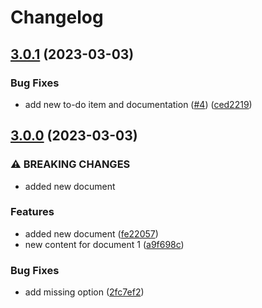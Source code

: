 # Changelog

## [3.0.1](https://github.com/sveggiani/automatic-changelog-generation-poc/compare/v3.0.0...v3.0.1) (2023-03-03)


### Bug Fixes

* add new to-do item and documentation ([#4](https://github.com/sveggiani/automatic-changelog-generation-poc/issues/4)) ([ced2219](https://github.com/sveggiani/automatic-changelog-generation-poc/commit/ced2219298612aab70c39b9483cdcf6ec301567e))

## [3.0.0](https://github.com/sveggiani/automatic-changelog-generation-poc/compare/v2.0.0...v3.0.0) (2023-03-03)


### ⚠ BREAKING CHANGES

* added new document

### Features

* added new document ([fe22057](https://github.com/sveggiani/automatic-changelog-generation-poc/commit/fe22057c3bd90d0011f22192520d5b9893c1d262))
* new content for document 1 ([a9f698c](https://github.com/sveggiani/automatic-changelog-generation-poc/commit/a9f698c7b26e2ad2a657c2d62764d68bf8e06292))


### Bug Fixes

* add missing option ([2fc7ef2](https://github.com/sveggiani/automatic-changelog-generation-poc/commit/2fc7ef241e884ac535deafbb52ec0056d9c0a57b))
